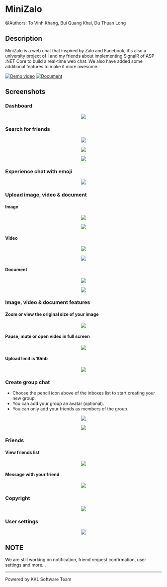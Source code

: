 # MiniZalo

@Authors: To Vinh Khang, Bui Quang Khai, Du Thuan Long

## Description

MiniZalo is a web chat that inspired by Zalo and Facebook, it's also a university project of I and my friends about implementing SignalR of ASP .NET Core to build a real-time web chat. We also have added some additional features to make it more awesome.

[![Demo video](https://img.shields.io/badge/Youtube-Video-white?style=for-the-badge&logo=youtube&labelColor=d93025)](https://youtu.be/sc08zwHgIb4)
[![Document](https://img.shields.io/badge/Project%20Report-v1.0-blue?style=for-the-badge&logo=github)](https://github.com/ToVinhKhang/All-Reports/blob/main/BSA_WEB/WEB_MiniZaloChatRealTime.pdf)

## Screenshots

### Dashboard

<p align="center">
  <img src="screenshots/dashboard.png" />
</p>

### Search for friends

<p align="center">
  <img src="screenshots/search.png" />
</p>

<p align="center">
  <img src="screenshots/search-results.png" />
</p>

<p align="center">
  <img src="screenshots/search-no-results.png" />
</p>

### Experience chat with emoji

<p align="center">
  <img src="screenshots/chat-emoji.png" />
</p>

### Upload image, video & document

#### Image

<p align="center">
  <img src="screenshots/chat-upload-image.png" />
</p>

<p align="center">
  <img src="screenshots/chat-upload-image-successful.png" />
</p>

#### Video

<p align="center">
  <img src="screenshots/chat-upload-video.png" />
</p>

<p align="center">
  <img src="screenshots/chat-upload-video-successful.png" />
</p>

#### Document

<p align="center">
  <img src="screenshots/chat-upload-document.png" />
</p>

<p align="center">
  <img src="screenshots/chat-upload-document-successful.png" />
</p>

### Image, video & document features

#### Zoom or view the original size of your image

<p align="center">
  <img src="screenshots/chat-zoom-image.png" />
</p>

#### Pause, mute or open video in full screen

<p align="center">
  <img src="screenshots/chat-video-features.png" />
</p>

#### Upload limit is 10mb

<p align="center">
  <img src="screenshots/chat-upload-error.png" />
</p>

### Create group chat

- Choose the pencil icon above of the inboxes list to start creating your new group.
- You can add your group an avatar (optional).
- You can only add your friends as members of the group.

<p align="center">
  <img src="screenshots/chat-create-group-1.png" />
</p>

<p align="center">
  <img src="screenshots/chat-create-group-2.png" />
</p>

### Friends

#### View friends list

<p align="center">
  <img src="screenshots/friends.png" />
</p>

#### Message with your friend

<p align="center">
  <img src="screenshots/friends-messaging.png" />
</p>

### Copyright

<p align="center">
  <img src="screenshots/copyright.png" />
</p>

### User settings

<p align="center">
  <img src="screenshots/user-settings.png" />
</p>

## NOTE

We are still working on notification, friend request confirmation, user settings and more...

---

Powered by KKL Software Team
